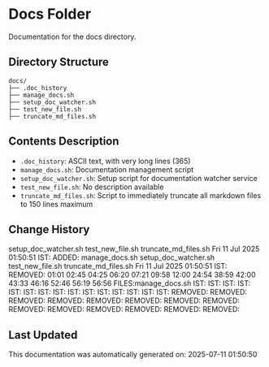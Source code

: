 <!-- filepath: /home/michaelnewham/Projects/create_python_project/scripts/docs/aboutthisfolder.md -->
# Docs Folder

Documentation for the docs directory.

## Directory Structure

```
docs/
├── .doc_history
├── manage_docs.sh
├── setup_doc_watcher.sh
├── test_new_file.sh
├── truncate_md_files.sh
```

## Contents Description

- `.doc_history`: ASCII text, with very long lines (365)
- `manage_docs.sh`: Documentation management script
- `setup_doc_watcher.sh`: Setup script for documentation watcher service
- `test_new_file.sh`: No description available
- `truncate_md_files.sh`: Script to immediately truncate all markdown files to 150 lines maximum

## Change History

setup_doc_watcher.sh
test_new_file.sh
truncate_md_files.sh
Fri 11 Jul 2025 01:50:51 IST: ADDED: manage_docs.sh setup_doc_watcher.sh test_new_file.sh truncate_md_files.sh 
Fri 11 Jul 2025 01:50:51 IST: REMOVED:               01:01 02:45 04:25 06:20 07:21 09:58 12:00 24:54 38:59 42:00 43:33 46:16 52:46 56:19 56:56 FILES:manage_docs.sh IST: IST: IST: IST: IST: IST: IST: IST: IST: IST: IST: IST: IST: IST: IST: REMOVED: REMOVED: REMOVED: REMOVED: REMOVED: REMOVED: REMOVED: REMOVED: REMOVED: REMOVED: REMOVED: REMOVED: REMOVED: REMOVED: 

## Last Updated

This documentation was automatically generated on: 2025-07-11 01:50:50
